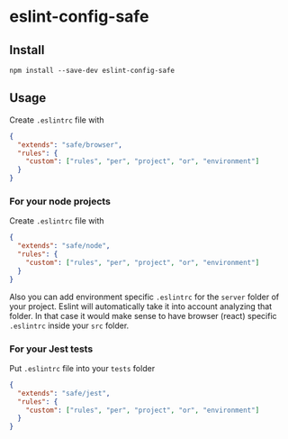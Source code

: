 # eslint-config-safe

## Install

```
npm install --save-dev eslint-config-safe
```

## Usage

Create `.eslintrc` file with

```json
{
  "extends": "safe/browser",
  "rules": {
    "custom": ["rules", "per", "project", "or", "environment"]
  }
}
```

### For your node projects

Create `.eslintrc` file with

```json
{
  "extends": "safe/node",
  "rules": {
    "custom": ["rules", "per", "project", "or", "environment"]
  }
}
```

Also you can add environment specific `.eslintrc` for the `server` folder of your project. Eslint will automatically take it into account analyzing that folder. In that case it would make sense to have browser (react) specific `.eslintrc` inside your `src` folder.

### For your Jest tests

Put `.eslintrc` file into your `tests` folder

```json
{
  "extends": "safe/jest",
  "rules": {
    "custom": ["rules", "per", "project", "or", "environment"]
  }
}
```
